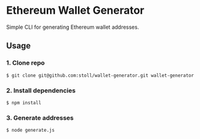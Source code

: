 # Ethereum Wallet Generator

Simple CLI for generating Ethereum wallet addresses.

## Usage

### 1. Clone repo

```
$ git clone git@github.com:stoll/wallet-generator.git wallet-generator
```

### 2. Install dependencies

```
$ npm install
```

### 3. Generate addresses

```
$ node generate.js
```